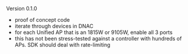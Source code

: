 Version 0.1.0
 - proof of concept code
 - iterate through devices in DNAC
 - for each Unified AP that is an 1815W or 9105W, enable all 3 ports
 - this has not been stress-tested against a controller with hundreds of APs. SDK should deal with rate-limiting 
